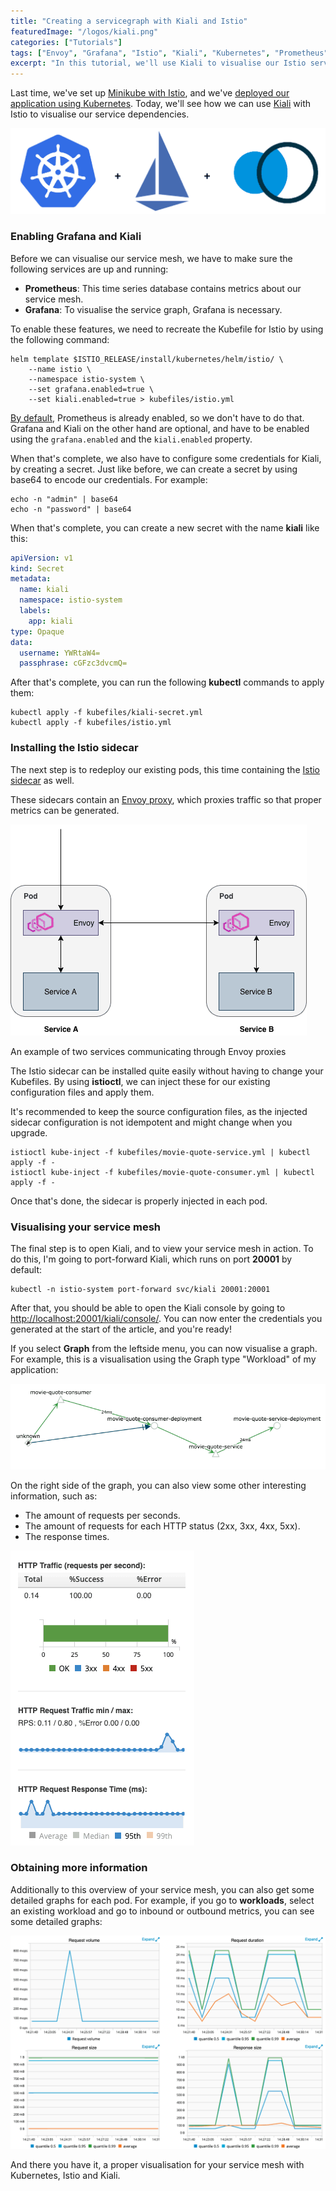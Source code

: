 ```yaml
---
title: "Creating a servicegraph with Kiali and Istio"
featuredImage: "/logos/kiali.png"
categories: ["Tutorials"]
tags: ["Envoy", "Grafana", "Istio", "Kiali", "Kubernetes", "Prometheus"]
excerpt: "In this tutorial, we'll use Kiali to visualise our Istio service mesh on Kubernetes. With Kiali, we can view a servicegraph, and several other graphs."
---
```


Last time, we've set up [Minikube with Istio](/setting-up-minikube-istio-macos/), and we've [deployed our application using Kubernetes](/spring-boot-kubernetes/). Today, we'll see how we can use [Kiali](https://www.kiali.io/) with Istio to visualise our service dependencies.

![Kubernetes + Istio + Kiali](./images/kubernetes-istio-kiali.png)

### Enabling Grafana and Kiali

Before we can visualise our service mesh, we have to make sure the following services are up and running:

- **Prometheus**: This time series database contains metrics about our service mesh.
- **Grafana**: To visualise the service graph, Grafana is necessary.

To enable these features, we need to recreate the Kubefile for Istio by using the following command:

```
helm template $ISTIO_RELEASE/install/kubernetes/helm/istio/ \
    --name istio \
    --namespace istio-system \
    --set grafana.enabled=true \
    --set kiali.enabled=true > kubefiles/istio.yml
```

[By default](https://istio.io/docs/reference/config/installation-options/), Prometheus is already enabled, so we don't have to do that. Grafana and Kiali on the other hand are optional, and have to be enabled using the `grafana.enabled` and the `kiali.enabled` property.

When that's complete, we also have to configure some credentials for Kiali, by creating a secret. Just like before, we can create a secret by using base64 to encode our credentials. For example:

```
echo -n "admin" | base64
echo -n "password" | base64
```

When that's complete, you can create a new secret with the name **kiali** like this:

```yaml
apiVersion: v1
kind: Secret
metadata:
  name: kiali
  namespace: istio-system
  labels:
    app: kiali
type: Opaque
data:
  username: YWRtaW4=
  passphrase: cGFzc3dvcmQ=
```

After that's complete, you can run the following **kubectl** commands to apply them:

```
kubectl apply -f kubefiles/kiali-secret.yml
kubectl apply -f kubefiles/istio.yml
```

### Installing the Istio sidecar

The next step is to redeploy our existing pods, this time containing the [Istio sidecar](https://istio.io/docs/setup/kubernetes/additional-setup/sidecar-injection/) as well.

These sidecars contain an [Envoy proxy](https://istio.io/docs/concepts/what-is-istio/#envoy), which proxies traffic so that proper metrics can be generated.

![Pods communicating through Envoy proxy](./images/istio-envoy-1.png)

An example of two services communicating through Envoy proxies

The Istio sidecar can be installed quite easily without having to change your Kubefiles. By using **istioctl**, we can inject these for our existing configuration files and apply them.

It's recommended to keep the source configuration files, as the injected sidecar configuration is not idempotent and might change when you upgrade.

```
istioctl kube-inject -f kubefiles/movie-quote-service.yml | kubectl apply -f -
istioctl kube-inject -f kubefiles/movie-quote-consumer.yml | kubectl apply -f -
```

Once that's done, the sidecar is properly injected in each pod.

### Visualising your service mesh

The final step is to open Kiali, and to view your service mesh in action. To do this, I'm going to port-forward Kiali, which runs on port **20001** by default:

```
kubectl -n istio-system port-forward svc/kiali 20001:20001
```

After that, you should be able to open the Kiali console by going to [http://localhost:20001/kiali/console/](http://localhost:20001/kiali/console/). You can now enter the credentials you generated at the start of the article, and you're ready!

If you select **Graph** from the leftside menu, you can now visualise a graph. For example, this is a visualisation using the Graph type "Workload" of my application:

![Servicegraph](./images/kiali-servicegraph.png)

On the right side of the graph, you can also view some other interesting information, such as:

- The amount of requests per seconds.
- The amount of requests for each HTTP status (2xx, 3xx, 4xx, 5xx).
- The response times.

![Sidebar information](./images/kiali-node-pane.png)

### Obtaining more information

Additionally to this overview of your service mesh, you can also get some detailed graphs for each pod. For example, if you go to **workloads**, select an existing workload and go to inbound or outbound metrics, you can see some detailed graphs:

![Detailed graphs](./images/kiali-detailed-graph.png)

And there you have it, a proper visualisation for your service mesh with Kubernetes, Istio and Kiali.

